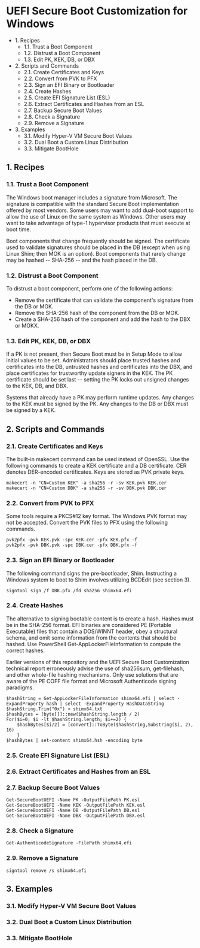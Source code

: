 
# UEFI Secure Boot Customization for Windows
- 1\. Recipes
  - 1.1. Trust a Boot Component
  - 1.2. Distrust a Boot Component
  - 1.3. Edit PK, KEK, DB, or DBX
- 2\. Scripts and Commands
	- 2.1. Create Certificates and Keys
	- 2.2. Convert from PVK to PFX
	- 2.3. Sign an EFI Binary or Bootloader
	- 2.4. Create Hashes
	- 2.5. Create EFI Signature List (ESL)
	- 2.6. Extract Certificates and Hashes from an ESL
	- 2.7. Backup Secure Boot Values
	- 2.8. Check a Signature
	- 2.9. Remove a Signature
- 3\. Examples
  - 3.1. Modify Hyper-V VM Secure Boot Values
  - 3.2. Dual Boot a Custom Linux Distribution
  - 3.3. Mitigate BootHole
  
## 1\. Recipes
### 1.1. Trust a Boot Component
The Windows boot manager includes a signature from Microsoft. The signature is compatible with the standard Secure Boot implementation offered by most vendors. Some users may want to add dual-boot support to allow the use of Linux on the same system as Windows. Other users may want to take advantage of type-1 hypervisor products that must execute at boot time.

Boot components that change frequently should be signed. The certificate used to validate signatures should be placed in the DB (except when using Linux Shim; then MOK is an option). Boot components that rarely change may be hashed -- SHA-256 -- and the hash placed in the DB.

### 1.2. Distrust a Boot Component
To distrust a boot component, perform one of the following actions:
 - Remove the certificate that can validate the component's signature from the DB or MOK.
 - Remove the SHA-256 hash of the component from the DB or MOK.
 - Create a SHA-256 hash of the component and add the hash to the DBX or MOKX.

### 1.3. Edit PK, KEK, DB, or DBX
If a PK is not present, then Secure Boot must be in Setup Mode to allow initial values to be set. Administrators should place trusted hashes and certificates into the DB, untrusted hashes and certificates into the DBX, and place certificates for trustworthy update signers in the KEK. The PK certificate should be set last -- setting the PK locks out unsigned changes to the KEK, DB, and DBX.

Systems that already have a PK may perform runtime updates. Any changes to the KEK must be signed by the PK. Any changes to the DB or DBX must be signed by a KEK.

## 2\. Scripts and Commands
### 2.1. Create Certificates and Keys
The built-in makecert command can be used instead of OpenSSL. Use the following commands to create a KEK certificate and a DB certificate. CER denotes DER-encoded certificates. Keys are stored as PVK private keys.
```
makecert -n "CN=Custom KEK" -a sha256 -r -sv KEK.pvk KEK.cer
makecert -n "CN=Custom DBK" -a sha256 -r -sv DBK.pvk DBK.cer
```

### 2.2. Convert from PVK to PFX
Some tools require a PKCS#12 key format. The Windows PVK format may not be accepted. Convert the PVK files to PFX using the following commands.
```
pvk2pfx -pvk KEK.pvk -spc KEK.cer -pfx KEK.pfx -f
pvk2pfx -pvk DBK.pvk -spc DBK.cer -pfx DBK.pfx -f
```

### 2.3. Sign an EFI Binary or Bootloader
The following command signs the pre-bootloader, Shim. Instructing a Windows system to boot to Shim involves utilizing BCDEdit (see section 3).
```
signtool sign /f DBK.pfx /fd sha256 shimx64.efi
```

### 2.4. Create Hashes
The alternative to signing bootable content is to create a hash. Hashes must be in the SHA-256 format. EFI binaries are considered PE (Portable Executable) files that contain a DOS/WINNT header, obey a structural schema, and omit some information from the contents that should be hashed. Use PowerShell Get-AppLockerFileInformation to compute the correct hashes.

Earlier versions of this repository and the UEFI Secure Boot Customization technical report erroneously advise the use of sha256sum, get-filehash, and other whole-file hashing mechanisms. Only use solutions that are aware of the PE COFF file format and Microsoft Authenticode signing paradigms.
```
$hashString = Get-AppLockerFileInformation shimx64.efi | select -ExpandProperty hash | select -ExpandProperty HashDataString
$hashString.Trim("0x") > shimx64.txt
$hashBytes = [byte[]]::new($hashString.length / 2)
For($i=0; $i -lt $hashString.length; $i+=2) {
	$hashBytes[$i/2] = [convert]::ToByte($hashString,Substring($i, 2), 16)
	}
$hashBytes | set-content shimx64.hsh -encoding byte
```

### 2.5. Create EFI Signature List (ESL)

### 2.6. Extract Certificates and Hashes from an ESL

### 2.7. Backup Secure Boot Values
```
Get-SecureBootUEFI -Name PK -OutputFilePath PK.esl
Get-SecureBootUEFI -Name KEK -OutputFilePath KEK.esl
Get-SecureBootUEFI -Name DB -OutputFilePath DB.esl
Get-SecureBootUEFI -Name DBX -OutputFilePath DBX.esl
```

### 2.8. Check a Signature
```
Get-AuthenticodeSignature -FilePath shimx64.efi
```

### 2.9. Remove a Signature
```
signtool remove /s shimx64.efi
```

## 3\. Examples
### 3.1. Modify Hyper-V VM Secure Boot Values

### 3.2. Dual Boot a Custom Linux Distribution

### 3.3. Mitigate BootHole

